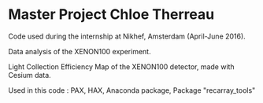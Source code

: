 # Master Project Chloe Therreau 
Code used during the internship at Nikhef, Amsterdam (April-June 2016).

Data analysis of the XENON100 experiment. 

Light Collection Efficiency Map of the XENON100 detector, made with Cesium data.

Used in this code : 
PAX, HAX, Anaconda package, Package "recarray_tools" 
